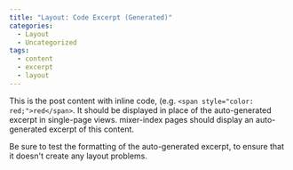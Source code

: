 ```yaml
---
title: "Layout: Code Excerpt (Generated)"
categories:
  - Layout
  - Uncategorized
tags:
  - content
  - excerpt
  - layout
---
```


This is the post content with inline code, (e.g. `<span style="color: red;">red</span>`. It should be displayed in place of the auto-generated excerpt in single-page views. mixer-index pages should display an auto-generated excerpt of this content.

Be sure to test the formatting of the auto-generated excerpt, to ensure that it doesn't create any layout problems.